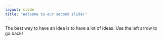 ```yaml
---
layout: slide
title: "Welcome to our second slide!"
---
```

The best way to have an idea is to have a lot of ideas.
Use the left arrow to go back!
